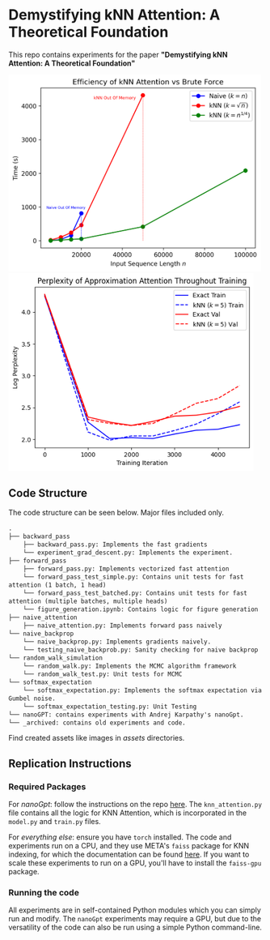 # Demystifying kNN Attention: A Theoretical Foundation
This repo contains experiments for the paper **"Demystifying kNN Attention: A Theoretical Foundation"**

<img src="assets/efficiency_4.png" width="500" >
<img src="assets/perplexity_training.png" width="485" >

## Code Structure
The code structure can be seen below. Major files included only.
```
.
├── backward_pass
    ├── backward_pass.py: Implements the fast gradients
    └── experiment_grad_descent.py: Implements the experiment.
├── forward_pass
    ├── forward_pass.py: Implements vectorized fast attention
    └── forward_pass_test_simple.py: Contains unit tests for fast attention (1 batch, 1 head)
    └── forward_pass_test_batched.py: Contains unit tests for fast attention (multiple batches, multiple heads)
    └── figure_generation.ipynb: Contains logic for figure generation
├── naive_attention
    ├── naive_attention.py: Implements forward pass naively
└── naive_backprop
    └── naive_backprop.py: Implements gradients naively.
    └── testing_naive_backprob.py: Sanity checking for naive backprop
└── random_walk_simulation
    └── random_walk.py: Implements the MCMC algorithm framework
    └── random_walk_test.py: Unit tests for MCMC 
└── softmax_expectation
    └── softmax_expectation.py: Implements the softmax expectation via Gumbel noise.
    └── softmax_expectation_testing.py: Unit Testing
└── nanoGPT: contains experiments with Andrej Karpathy's nanoGpt.
└── _archived: contains old experiments and code.
```

Find created assets like images in *assets* directories.

## Replication Instructions

### Required Packages
For *nanoGpt*: follow the instructions on the repo [here](https://github.com/karpathy/nanoGPT/tree/master). The `knn_attention.py` file contains all the logic for KNN Attention, which is incorporated in the `model.py` and `train.py` files. 

For *everything else*: ensure you have `torch` installed. The code and experiments run on a CPU, and they use META's `faiss` package for KNN indexing, for which the documentation can be found [here](https://faiss.ai/). If you want to scale these experiments to run on a GPU, you'll have to install the `faiss-gpu` package.

### Running the code
All experiments are in self-contained Python modules which you can simply run and modify. The `nanoGpt` experiments may require a GPU, but due to the versatility of the code can also be run using a simple Python command-line.






